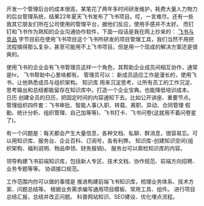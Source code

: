 开发一个管理后台的成本很高，某笔花了两年多时间研发维护，耗费大量人力物力的后台管理系统，结果22年夏天飞书发布了飞书项目。哎，一言难尽。还有一些我其它朋友们所在公司使用的管理平台，据他们反应，使用手感并不太好。
而钉钉和飞书作为熟知的企业沟通协作软件，下面一段话是我在网上抄来的：
[飞书与竞品](https://www.feishu.cn/industry_solutions/project/1780796484886588)
字节目前在使用飞书项目这个飞书所研发的项目管理工具，我们当然不用把流程搞得那么复杂，甚至可能用不上飞书项目。但是用一个现成的解决方案还是很爽的。

使用飞书的企业会有飞书管理员这样一个角色，其帮助企业成员间相互协作，通常是hr。
飞书帮助中心里啥都有。
管理员可以：
新成员适应工作是漫长的，使用飞书，让他熟悉成员与组织架构。
知识库 用来沉淀思考，让所有员工的工作沉淀、思考输出和总结都能留存在知识库中。打造一个企业宝典。也能降低培训成本。
日历 创建全员的日历，把固定时间的内容通知下去。比如公开讲座、重要节点。
管理组织四件套：飞书审批、智能人事(入职、转载、离职、异动、合同管理 假勤、统计分析、组织管理、自己加等等)、飞书打卡、飞书问卷(这就用不着问卷星了)。

有一个问题是：每天都会产生大量信息，各种文档、私聊、群消息，很容易忘。可以用知识库、服务台、企业百科、订阅号，各有利弊。
知识库-创建知识空间{组织架构、福利说明、物品申领、财务报销}。   服务台可以索检知识库的内容。


领导构建飞书前端知识库，包括新人专区、技术文档、协作规范、前端方向招聘、业务专题等等。
协调接口规范。

工作范围内你可以做的事情是
推进构建前端飞书知识库，梳理业务体系、技术方案、问题总结等。
根据业务需求编写通用项目模板、常用工具、组件。
进行项目总结汇报，总结并改正问题。
科普网站知识、SEO建设、优化埋点流程。


